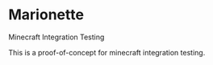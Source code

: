 # Marionette
Minecraft Integration Testing

This is a proof-of-concept for minecraft integration testing.
